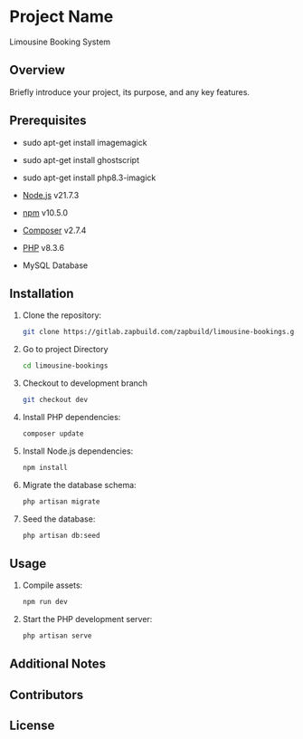 # Project Name

Limousine Booking System

## Overview

Briefly introduce your project, its purpose, and any key features.

## Prerequisites
-   sudo apt-get install imagemagick
-   sudo apt-get install ghostscript
-   sudo apt-get install php8.3-imagick

-   [Node.js](https://nodejs.org/) v21.7.3
-   [npm](https://www.npmjs.com/) v10.5.0
-   [Composer](https://getcomposer.org/) v2.7.4
-   [PHP](https://www.php.net/) v8.3.6
-   MySQL Database

## Installation

1. Clone the repository:
    ```bash
    git clone https://gitlab.zapbuild.com/zapbuild/limousine-bookings.git
    ```
2. Go to project Directory
    ```bash
    cd limousine-bookings
    ```

3. Checkout to development branch
    ```bash
    git checkout dev
    ```

4. Install PHP dependencies:
   ```bash
   composer update
   ```

5. Install Node.js dependencies:
   ```bash
   npm install
   ```

6. Migrate the database schema:
   ```bash
   php artisan migrate
   ```

7. Seed the database:
   ```bash
   php artisan db:seed
   ```

## Usage
1. Compile assets:
   ```bash
   npm run dev
   ```

2. Start the PHP development server:
   ```bash
   php artisan serve
   ```

## Additional Notes

## Contributors

## License
````

